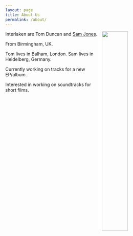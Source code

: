 ```yaml
---
layout: page
title: About Us
permalink: /about/
---
```


<!--
<img style="float: right" src="https://farm8.staticflickr.com/7571/16243507716_cd62dd2030.jpg" height="40%" width="40%">
-->

<img style="float: right" src="../content/pictures/IMG_0633.JPG" height="40%" width="40%">

Interlaken are Tom Duncan and [Sam Jones](http://swjones.github.io).

From Birmingham, UK.

Tom lives in Balham, London. Sam lives in Heidelberg, Germany.

Currently working on tracks for a new EP/album.

Interested in working on soundtracks for short films. 

<!--
email: interlakenmusic *at* gmail.com
[Music](https://soundcloud.com/interlaken_music)
-->

